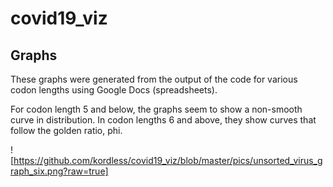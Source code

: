 # covid19_viz

## Graphs
These graphs were generated from the output of the code for various codon lengths using Google Docs (spreadsheets).

For codon length 5 and below, the graphs seem to show a non-smooth curve in distribution. In codon lengths 6 and above, they show curves that follow the golden ratio, phi.

![https://github.com/kordless/covid19_viz/blob/master/pics/unsorted_virus_graph_six.png?raw=true] 
